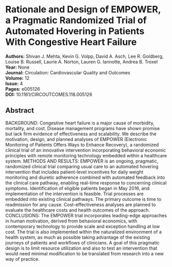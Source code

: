 # Rationale and Design of EMPOWER, a Pragmatic Randomized Trial of Automated Hovering in Patients With Congestive Heart Failure

**Authors:** Shivan J. Mehta, Kevin G. Volpp, David A. Asch, Lee R. Goldberg, Louise B. Russell, Laurie A. Norton, Lauren G. Iannotte, Andrea B. Troxel  
**Year:** None  
**Journal:** Circulation: Cardiovascular Quality and Outcomes  
**Volume:** 12  
**Issue:** 4  
**Pages:** e005126  
**DOI:** 10.1161/CIRCOUTCOMES.118.005126  

## Abstract
BACKGROUND: Congestive heart failure is a major cause of morbidity, mortality, and cost. Disease management programs have shown promise but lack firm evidence of effectiveness and scalability. We describe the motivation, design, and planned analyses of EMPOWER (Electronic Monitoring of Patients Offers Ways to Enhance Recovery), a randomized clinical trial of an innovative intervention incorporating behavioral economic principles with remote monitoring technology embedded within a healthcare system.
METHODS AND RESULTS: EMPOWER is an ongoing, pragmatic, randomized clinical trial comparing usual care to an automated hovering intervention that includes patient-level incentives for daily weight monitoring and diuretic adherence combined with automated feedback into the clinical care pathway, enabling real-time response to concerning clinical symptoms. Identification of eligible patients began in May 2016, and implementation of the intervention is feasible. Trial processes are embedded into existing clinical pathways. The primary outcome is time to readmission for any cause. Cost-effectiveness analyses are planned to evaluate the healthcare costs and health outcomes of the approach.
CONCLUSIONS: The EMPOWER trial incorporates leading-edge approaches in human motivation, derived from behavioral economics, with contemporary technology to provide scale and exception handling at low cost. The trial is also implemented within the naturalized environment of a health system, as much as possible taking advantage of the existing journeys of patients and workflows of clinicians. A goal of this pragmatic design is to limit resource utilization and also to test an intervention that would need minimal modification to be translated from research into a new way of practice.

